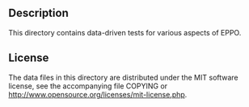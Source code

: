 Description
------------

This directory contains data-driven tests for various aspects of EPPO.

License
--------

The data files in this directory are distributed under the MIT software
license, see the accompanying file COPYING or
http://www.opensource.org/licenses/mit-license.php.

